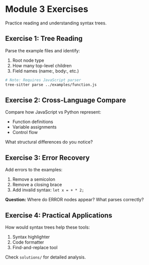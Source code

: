 # Module 3 Exercises

Practice reading and understanding syntax trees.

## Exercise 1: Tree Reading

Parse the example files and identify:
1. Root node type
2. How many top-level children  
3. Field names (name:, body:, etc.)

```bash
# Note: Requires JavaScript parser
tree-sitter parse ../examples/function.js
```

## Exercise 2: Cross-Language Compare

Compare how JavaScript vs Python represent:
- Function definitions
- Variable assignments  
- Control flow

What structural differences do you notice?

## Exercise 3: Error Recovery

Add errors to the examples:
1. Remove a semicolon
2. Remove a closing brace
3. Add invalid syntax: `let x = + * 2;`

**Question:** Where do ERROR nodes appear? What parses correctly?

## Exercise 4: Practical Applications  

How would syntax trees help these tools:
1. Syntax highlighter
2. Code formatter
3. Find-and-replace tool

Check `solutions/` for detailed analysis.
